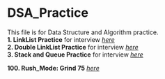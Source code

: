 # DSA_Practice

This file is for Data Structure and Algorithm practice.<br>
**1. LinkList Practice** for interview  *[here](./LinkedListQuestion.md)*<br>
**2. Double LinkList Practice** for interview  *[here](./DoubleLinkedList.md)*<br>
**3. Stack and Queue Practice** for interview  *[here](./Stack_Queue.md)*<br>


**100. Rush_Mode: Grind 75** *[here](./Grind75.md)*<br>
